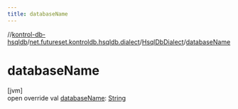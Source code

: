 ```yaml
---
title: databaseName
---
```

//[kontrol-db-hsqldb](../../../index.html)/[net.futureset.kontroldb.hsqldb.dialect](../index.html)/[HsqlDbDialect](index.html)/[databaseName](database-name.html)



# databaseName



[jvm]\
open override val [databaseName](database-name.html): [String](https://kotlinlang.org/api/latest/jvm/stdlib/kotlin/-string/index.html)




